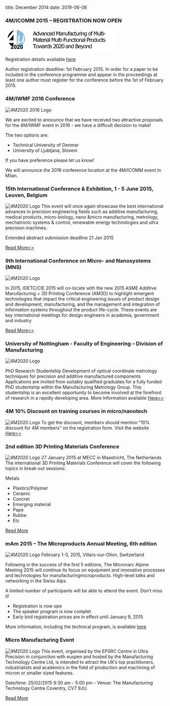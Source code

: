 title: December 2014
date: 2019-06-06 
### 4M/ICOMM 2015 – REGISTRATION NOW OPEN

![4m2020logo](/images/4m2020logo.png)

Registration details available [here](/content/Conference-Registration/Conference-Registration.html)

Author registration deadline: 1st February 2015. In order for a paper to be included in the conference programme and appear in the proceedings at least one author must register for the conference before the 1st of February 2015.
### 4M/IWMF 2016 Conference

![4M2020 2016 Logo]("/images/2016-logo.jpg)


We are excited to announce that we have received two attractive proposals for the 4M/IWMF event in 2016 - we have a difficult decision to make!

The two options are:
<ul>
    <li>Technical University of Denmar</li>
    <li>University of Ljubljana, Sloveni</li>
</ul>
    
If you have preference please let us know!
 
We will announce the 2016 conference location at the 4M/ICOMM event in Milan.
### 15th International Conference & Exhibition, 1 - 5 June 2015, Leuven, Belgium

![4M2020 Logo]("/images/euspen.jpg)
This event will once again showcase the best international advances in precision engineering fields such as additive manufacturing, medical products, micro-biology, nano &micro manufacturing, metrology, mechatronic systems & control, renewable energy technologies and ultra precision machines.

Extended abstract submission deadline 21 Jan 2015

[Read More>>](http://4m-association.us1.list-manage.com/track/click?u=4a3e2307c8444f1ffd4221249&id=996138f9de&e=c9b7331d9b) 

### 9th International Conference on Micro- and Nanosystems (MNS)

![4M2020 Logo]("/images/idetc-logo.jpg)

In 2015, IDETC/CIE 2015 will co-locate with the new 2015 ASME Additive Manufacturing + 3D Printing Conference (AM3D) to highlight emergent technologies that impact the critical engineering issues of product design and development, manufacturing, and the management and integration of information systems throughout the product life-cycle. These events are key international meetings for design engineers in academia, government and industry

[Read More>>](http://www.asmeconferences.org/IDETC2015/index.cfm) 

### University of Nottingham - Faculty of Engineering – Division of Manufacturing

![4M2020 Logo]("/images/nottingham-logo.jpg)

PhD Research Studentship
Development of optical coordinate metrology techniques for precision and additive manufactured components
Applications are invited from suitably qualified graduates for a fully funded PhD studentship within the Manufacturing Metrology Group. This studentship is an excellent opportunity to become involved at the forefront of research in a rapidly developing area.
More Information available [Here>>](/content/University-Nottingham-Faculty-Engineering-%E2%80%93-Division-Manufacturing/University-Nottingham-Faculty-Engineering-%E2%80%93-Division-Manufacturing.html) 

### 4M 10% Discount on training courses in micro/nanotech

![4M2020 Logo]("/images/fsrm.jpg)
To get the discount, members should mention “10% discount for 4M members” on the registration form.
Visit the website [Here>>](http://www.fsrm.ch/doc/c69.php?lang=e) 

### 2nd edition 3D Printing Materials Conference

![4M2020 Logo]("/images/3d-printing.jpg)
27 January 2015 at MECC in Maastricht, The Netherlands
The international 3D Printing Materials Conference will cover the following topics in break-out sessions:

Metals

<ul>
    <li>Plastics/Polymer</li>
    <li>Ceramic</li>
    <li>Concret</li>
    <li>Emerging material</li>
    <li>Pape</li>
    <li>Rubbe</li>
    <li>Etc</li>
</ul>
    
[Read More](http://4m-association.us1.list-manage.com/track/click?u=4a3e2307c8444f1ffd4221249&id=4405f1bfb2&e=c9b7331d9b) 

### mAm 2015 – The Microproducts Annual Meeting, 6th edition

![4M2020 Logo]("/images/mam-2015.jpg)
February 1-3, 2015, Villars-sur-Ollon, Switzerland

Following in the success of the first 5 editions, The Micronarc Alpine Meeting 2015 will continue its focus on equipment and innovative processes and technologies for manufacturingmicroproducts. High-level talks and networking in the Swiss Alps.


A limited number of participants will be able to attend the event. Don’t miss it!
<ul>
    <li>Registration is now ope</li>
    <li>The speaker program is now complet</li>
    <li>Early bird registration prices are in effect until January 9, 2015</li>
</ul>

More information, including the technical program, is available 
[here](http://www.mam2015.ch) 
### Micro Manufacturing Event

![4M2020 Logo]("/images/mm-event.jpg)
This event, organised by the EPSRC Centre in Ultra Precision in conjunction with euspen and hosted by the Manufacturing Technology Centre Ltd, is intended to attract the UK’s top practitioners, industrialists and academics in the field of production and machining of micron or smaller sized features.

Date/time:  25/02/2015   9:30 am - 5:00 pm - Venue:  The Manufacturing Technology Centre Coventry, CV7 9JU.

[Read More](http://www.ultraprecision.org/news/events/micro-manufacturing-2/)
